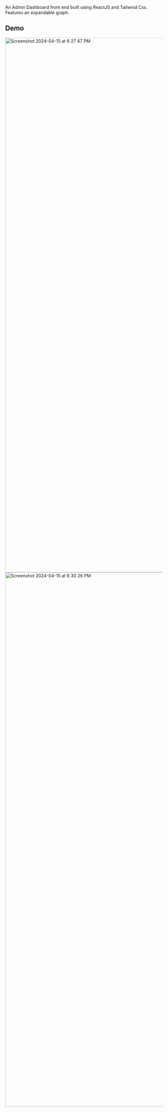 An Admin Dashboard front end built using ReactJS and Tailwind Css. Features an expandable graph.

## Demo
<img width="1707" alt="Screenshot 2024-04-15 at 6 27 47 PM" src="https://github.com/ginomangalan/AdminDashboard/assets/13426092/9c2742e9-d9cc-4ee0-a4c9-9a3e681a6746">


<img width="1706" alt="Screenshot 2024-04-15 at 6 30 26 PM" src="https://github.com/ginomangalan/AdminDashboard/assets/13426092/b0f07096-a87b-43fb-ac0d-25cb65967b0a">
